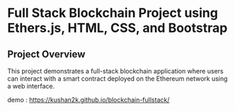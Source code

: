 # Full Stack Blockchain Project using Ethers.js, HTML, CSS, and Bootstrap

## Project Overview

This project demonstrates a full-stack blockchain application where users can interact with a smart contract deployed on the Ethereum network using a web interface.


<p> demo : <a href="https://kushan2k.github.io/blockchain-fullstack/">https://kushan2k.github.io/blockchain-fullstack/</a></p>
